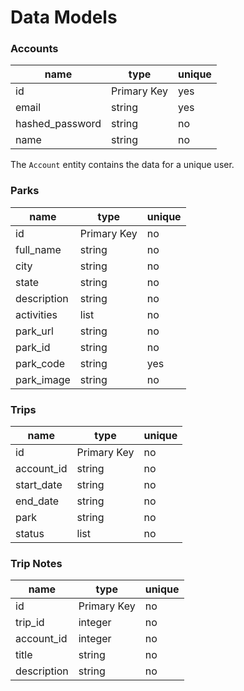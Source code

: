 # Data Models

### Accounts

| name            | type        | unique |
| --------------- | ----------- | ------ |
| id              | Primary Key | yes    |
| email           | string      | yes    |
| hashed_password | string      | no     |
| name            | string      | no     |

The `Account` entity contains the data for a unique user.

### Parks

| name        | type        | unique |
| ----------- | ----------- | ------ |
| id          | Primary Key | no     |
| full_name   | string      | no     |
| city        | string      | no     |
| state       | string      | no     |
| description | string      | no     |
| activities  | list        | no     |
| park_url    | string      | no     |
| park_id     | string      | no     |
| park_code   | string      | yes    |
| park_image  | string      | no     |

### Trips

| name       | type        | unique |
| ---------- | ----------- | ------ |
| id         | Primary Key | no     |
| account_id | string      | no     |
| start_date | string      | no     |
| end_date   | string      | no     |
| park       | string      | no     |
| status     | list        | no     |

### Trip Notes

| name        | type        | unique |
| ----------- | ----------- | ------ |
| id          | Primary Key | no     |
| trip_id     | integer     | no     |
| account_id  | integer     | no     |
| title       | string      | no     |
| description | string      | no     |
